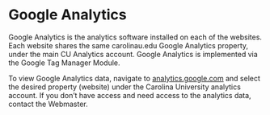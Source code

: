 # Google Analytics
Google Analytics is the analytics software installed on each of the websites. Each website shares the same carolinau.edu Google Analytics property, under the main CU Analytics account. Google Analytics is implemented via the Google Tag Manager Module.

To view Google Analytics data, navigate to [analytics.google.com](https://analytics.google.com)  and select the desired property (website) under the Carolina University analytics account. If you don’t have access and need access to the analytics data, contact the Webmaster.
